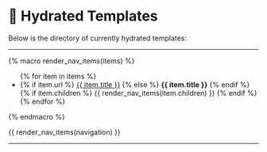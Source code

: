 # 🧬 Hydrated Templates

Below is the directory of currently hydrated templates:

---

{% macro render_nav_items(items) %}
<ul>
  {% for item in items %}
    <li>
      {% if item.url %}
        <a href="{{ item.url | url }}">{{ item.title }}</a>
      {% else %}
        <strong>{{ item.title }}</strong>
      {% endif %}
      {% if item.children %}
        {{ render_nav_items(item.children) }}
      {% endif %}
    </li>
  {% endfor %}
</ul>
{% endmacro %}

{{ render_nav_items(navigation) }}

---

<div id="countdown"></div>
<script>
  const endTime = new Date("{{ COUNTDOWN_END }}");
  const countdown = document.getElementById("countdown");
  setInterval(() => {
    const now = new Date();
    const diff = endTime - now;
    const hours = Math.floor(diff / 3600000);
    const minutes = Math.floor((diff % 3600000) / 60000);
    countdown.textContent = `Global hydration expires in: ${hours}h ${minutes}m`;
  }, 60000);
</script>
